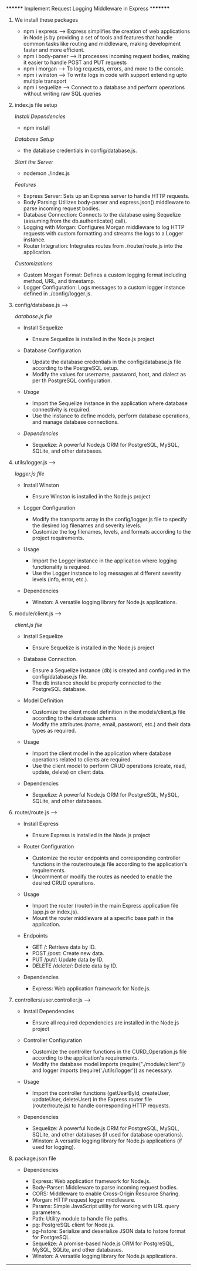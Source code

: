 \***\*\*\*\*\*** Implement Request Logging Middleware in Express \***\*\*\*\*\*\***

1. We install these packages

   - npm i express --> Express simplifies the creation of web applications in Node.js by providing a set of tools and features that handle common tasks like routing and middleware, making development faster and more efficient.
   - npm i body-parser --> It processes incoming request bodies, making it easier to handle POST and PUT requests
   - npm i morgan --> To log requests, errors, and more to the console.
   - npm i winston --> To write logs in code with support extending upto multiple transport
   - npm i sequelize --> Connect to a database and perform operations without writing raw SQL queries

2. index.js file setup

   _Install Dependencies_

   - npm install

   _Database Setup_

   - the database credentials in config/database.js.

   _Start the Server_

   - nodemon ./index.js

   _Features_

   - Express Server: Sets up an Express server to handle HTTP requests.
   - Body Parsing: Utilizes body-parser and express.json() middleware to parse incoming request bodies.
   - Database Connection: Connects to the database using Sequelize (assuming from the db.authenticate() call).
   - Logging with Morgan: Configures Morgan middleware to log HTTP requests with custom formatting and streams the logs to a Logger instance.
   - Router Integration: Integrates routes from ./router/route.js into the application.

   _Customizations_

   - Custom Morgan Format: Defines a custom logging format including method, URL, and timestamp.
   - Logger Configuration: Logs messages to a custom logger instance defined in ./config/logger.js.

3. config/database.js -->

   _database.js file_

   - Install Sequelize

     - Ensure Sequelize is installed in the Node.js project

   - Database Configuration

     - Update the database credentials in the config/database.js file according to the PostgreSQL setup.
     - Modify the values for username, password, host, and dialect as per th PostgreSQL configuration.

   - _Usage_

     - Import the Sequelize instance in the application where database connectivity is required.
     - Use the instance to define models, perform database operations, and manage database connections.

   - _Dependencies_
     - Sequelize: A powerful Node.js ORM for PostgreSQL, MySQL, SQLite, and other databases.

4. utils/logger.js -->
   
   _logger.js file_

   - Install Winston

     - Ensure Winston is installed in the Node.js project

   - Logger Configuration

     - Modify the transports array in the config/logger.js file to specify the desired log filenames and severity levels.
     - Customize the log filenames, levels, and formats according to the project requirements.

   - Usage

     - Import the Logger instance in the application where logging functionality is required.
     - Use the Logger instance to log messages at different severity levels (info, error, etc.).

   - Dependencies
     - Winston: A versatile logging library for Node.js applications.

5. module/client.js -->

   _client.js file_

   - Install Sequelize

     - Ensure Sequelize is installed in the Node.js project

   - Database Connection

     - Ensure a Sequelize instance (db) is created and configured in the config/database.js file.
     - The db instance should be properly connected to the PostgreSQL database.

   - Model Definition

     - Customize the client model definition in the models/client.js file according to the database schema.
     - Modify the attributes (name, email, password, etc.) and their data types as required.

   - Usage

     - Import the client model in the application where database operations related to clients are required.
     - Use the client model to perform CRUD operations (create, read, update, delete) on client data.

   - Dependencies

     - Sequelize: A powerful Node.js ORM for PostgreSQL, MySQL, SQLite, and other databases.

6. router/route.js -->

   - Install Express

     - Ensure Express is installed in the Node.js project

   - Router Configuration

     - Customize the router endpoints and corresponding controller functions in the router/route.js file according to the application's requirements.
     - Uncomment or modify the routes as needed to enable the desired CRUD operations.

   - Usage

     - Import the router (router) in the main Express application file (app.js or index.js).
     - Mount the router middleware at a specific base path in the application.

   - Endpoints

     - GET /: Retrieve data by ID.
     - POST /post: Create new data.
     - PUT /put/: Update data by ID.
     - DELETE /delete/: Delete data by ID.

   - Dependencies

     - Express: Web application framework for Node.js.

7. controllers/user.controller.js -->

   - Install Dependencies

     - Ensure all required dependencies are installed in the Node.js project

   - Controller Configuration

     - Customize the controller functions in the CURD_Operation.js file according to the application's requirements.
     - Modify the database model imports (require("./module/client")) and logger imports (require('./utils/logger')) as necessary.

   - Usage

     - Import the controller functions (getUserById, createUser, updateUser, deleteUser) in the Express router file (router/route.js) to handle corresponding HTTP requests.

   - Dependencies
     - Sequelize: A powerful Node.js ORM for PostgreSQL, MySQL, SQLite, and other databases (if used for database operations).
     - Winston: A versatile logging library for Node.js applications (if used for logging).

8. package.json file

   - Dependencies

     - Express: Web application framework for Node.js.
     - Body-Parser: Middleware to parse incoming request bodies.
     - CORS: Middleware to enable Cross-Origin Resource Sharing.
     - Morgan: HTTP request logger middleware.
     - Params: Simple JavaScript utility for working with URL query parameters.
     - Path: Utility module to handle file paths.
     - pg: PostgreSQL client for Node.js.
     - pg-hstore: Serialize and deserialize JSON data to hstore format for PostgreSQL.
     - Sequelize: A promise-based Node.js ORM for PostgreSQL, MySQL, SQLite, and other databases.
     - Winston: A versatile logging library for Node.js applications.
_____________________________________________________________________________________________________________
